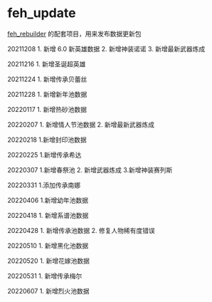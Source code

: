 # feh_update

[feh_rebuilder](https://github.com/srew33/feh_rebuilder) 的配套项目，用来发布数据更新包

20211208 1. 新增 6.0 新英雄数据 2. 新增神装诺诺 3. 新增最新武器炼成

20211216 1. 新增圣诞超英雄

20211224 1. 新增传承贝蕾丝

20211228 1. 新增新年池数据

20220117 1. 新增热砂池数据

20220207 1. 新增情人节池数据 2. 新增最新武器炼成

20220218 1.新增封印池数据

20220225 1.新增传承希达

20220307 1.新增春祭池 2. 新增武器炼成 3.新增神装赛列斯

20220331 1.添加传承南娜

20220406 1.新增幼年池数据

20220418 1. 新增系谱池数据

20220428 1. 新增传承池数据 2. 修复人物稀有度错误

20220510 1. 新增黑化池数据

20220520 1. 新增花嫁池数据

20220531 1. 新增传承梅尔

20220607 1. 新增烈火池数据